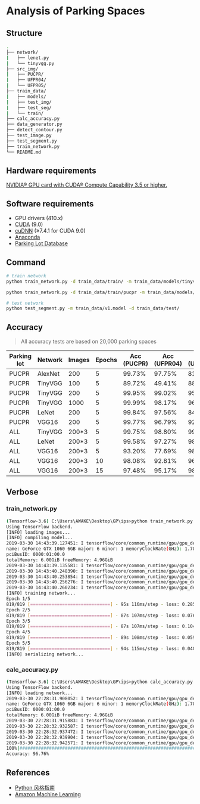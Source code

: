 # Analysis of Parking Spaces

## Structure

```bash
.
├── network/
|   ├── lenet.py
|   └── tinyvgg.py
├── src_img/
|   ├── PUCPR/
|   ├── UFPR04/
|   └── UFPR05/
├── train_data/
|   ├── models/
|   ├── test_img/
|   ├── test_seg/
|   └── train/
├── calc_accuracy.py
├── data_generator.py
├── detect_contour.py
├── test_image.py
├── test_segment.py
├── train_network.py
└── README.md
```

## Hardware requirements

[NVIDIA® GPU card with CUDA® Compute Capability 3.5 or higher.](https://developer.nvidia.com/cuda-gpus)

## Software requirements

- GPU drivers (410.x)
- [CUDA](https://developer.nvidia.com/cuda-90-download-archive) (9.0)
- [cuDNN](https://developer.nvidia.com/rdp/cudnn-download) (≥7.4.1 for CUDA 9.0)
- [Anaconda](https://www.anaconda.com/distribution/)
- [Parking Lot Database](http://web.inf.ufpr.br/vri/databases/parking-lot-database/)

## Command

```bash
# train network
python train_network.py -d train_data/train/ -m train_data/models/tinyvgg-200.model

python train_network.py -d train_data/train/pucpr -m train_data/models/tinyvgg-pucpr-200.model

# test network
python test_segment.py -m train_data/v1.model -d train_data/test/
```

## Accuracy

> All accuracy tests are based on 20,000 parking spaces

| Parking lot | Network | Images | Epochs | Acc (PUCPR) | Acc (UFPR04) | Acc (UFPR05) |
| ----------- | ------- | ------ | ------ | ----------- | ------------ | ------------ |
| PUCPR       | AlexNet | 200    | 5      | 99.73%      | 97.75%       | 81.78%       |
| PUCPR       | TinyVGG | 100    | 5      | 89.72%      | 49.41%       | 88.92%       |
| PUCPR       | TinyVGG | 200    | 5      | 99.95%      | 99.02%       | 95.77%       |
| PUCPR       | TinyVGG | 1000   | 5      | 99.99%      | 98.17%       | 96.25%       |
| PUCPR       | LeNet   | 200    | 5      | 99.84%      | 97.56%       | 84.78%       |
| PUCPR       | VGG16   | 200    | 5      | 99.77%      | 96.79%       | 92.13%       |
| ALL         | TinyVGG | 200\*3 | 5      | 99.75%      | 98.80%       | 99.57%       |
| ALL         | LeNet   | 200\*3 | 5      | 99.58%      | 97.27%       | 98.83%       |
| ALL         | VGG16   | 200\*3 | 5      | 93.20%      | 77.69%       | 98.87%       |
| ALL         | VGG16   | 200\*3 | 10     | 98.08%      | 92.81%       | 96.76%       |
| ALL         | VGG16   | 200\*3 | 15     | 97.48%      | 95.17%       | 98.05%       |

## Verbose

### train_network.py

```bash
(Tensorflow-3.6) C:\Users\AWAKE\Desktop\GP\ips>python train_network.py -d train_data/train/ -m train_data/models/vgg16-200.model
Using TensorFlow backend.
[INFO] loading images...
[INFO] compiling model...
2019-03-30 14:43:39.127451: I tensorflow/core/common_runtime/gpu/gpu_device.cc:1432] Found device 0 with properties:
name: GeForce GTX 1060 6GB major: 6 minor: 1 memoryClockRate(GHz): 1.7845
pciBusID: 0000:01:00.0
totalMemory: 6.00GiB freeMemory: 4.96GiB
2019-03-30 14:43:39.135581: I tensorflow/core/common_runtime/gpu/gpu_device.cc:1511] Adding visible gpu devices: 0
2019-03-30 14:43:40.248390: I tensorflow/core/common_runtime/gpu/gpu_device.cc:982] Device interconnect StreamExecutor with strength 1 edge matrix:
2019-03-30 14:43:40.253854: I tensorflow/core/common_runtime/gpu/gpu_device.cc:988]      0
2019-03-30 14:43:40.256276: I tensorflow/core/common_runtime/gpu/gpu_device.cc:1001] 0:   N
2019-03-30 14:43:40.260234: I tensorflow/core/common_runtime/gpu/gpu_device.cc:1115] Created TensorFlow device (/job:localhost/replica:0/task:0/device:GPU:0 with 4714 MB memory) -> physical GPU (device: 0, name: GeForce GTX 1060 6GB, pci bus id: 0000:01:00.0, compute capability: 6.1)
[INFO] training network...
Epoch 1/5
819/819 [==============================] - 95s 116ms/step - loss: 0.2855 - acc: 0.9539 - val_loss: 0.1071 - val_acc: 0.9681
Epoch 2/5
819/819 [==============================] - 87s 107ms/step - loss: 0.0765 - acc: 0.9789 - val_loss: 7.0363 - val_acc: 0.5226
Epoch 3/5
819/819 [==============================] - 87s 107ms/step - loss: 0.1046 - acc: 0.9717 - val_loss: 0.0206 - val_acc: 0.9933
Epoch 4/5
819/819 [==============================] - 89s 108ms/step - loss: 0.0598 - acc: 0.9838 - val_loss: 0.0252 - val_acc: 0.9931
Epoch 5/5
819/819 [==============================] - 94s 115ms/step - loss: 0.0407 - acc: 0.9885 - val_loss: 0.2214 - val_acc: 0.9199
[INFO] serializing network...
```

### calc_accuracy.py

```bash
(Tensorflow-3.6) C:\Users\AWAKE\Desktop\GP\ips>python calc_accuracy.py
Using TensorFlow backend.
[INFO] loading network...
2019-03-30 22:28:31.908052: I tensorflow/core/common_runtime/gpu/gpu_device.cc:1432] Found device 0 with properties:
name: GeForce GTX 1060 6GB major: 6 minor: 1 memoryClockRate(GHz): 1.7845
pciBusID: 0000:01:00.0
totalMemory: 6.00GiB freeMemory: 4.96GiB
2019-03-30 22:28:31.915883: I tensorflow/core/common_runtime/gpu/gpu_device.cc:1511] Adding visible gpu devices: 0
2019-03-30 22:28:32.932587: I tensorflow/core/common_runtime/gpu/gpu_device.cc:982] Device interconnect StreamExecutor with strength 1 edge matrix:
2019-03-30 22:28:32.937472: I tensorflow/core/common_runtime/gpu/gpu_device.cc:988]      0
2019-03-30 22:28:32.939904: I tensorflow/core/common_runtime/gpu/gpu_device.cc:1001] 0:   N
2019-03-30 22:28:32.942571: I tensorflow/core/common_runtime/gpu/gpu_device.cc:1115] Created TensorFlow device (/job:localhost/replica:0/task:0/device:GPU:0 with 4714 MB memory) -> physical GPU (device: 0, name: GeForce GTX 1060 6GB, pci bus id: 0000:01:00.0, compute capability: 6.1)
100%|########################################################################################################| 20000/20000 [03:24<00:00, 97.80it/s]
Accuracy: 96.76%
```

## References

- [Python 风格指南](https://zh-google-styleguide.readthedocs.io/en/latest/google-python-styleguide/contents/)
- [Amazon Machine Learning](https://docs.aws.amazon.com/zh_cn/machine-learning/latest/dg/what-is-amazon-machine-learning.html)
